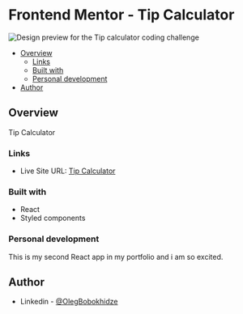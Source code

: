 # Frontend Mentor - Tip Calculator

![Design preview for the Tip calculator coding challenge](https://res.cloudinary.com/dz209s6jk/image/upload/v1625753687/Challenges/wfczmy0nrltpwqyaovg6.jpg)

- [Overview](#overview)
  - [Links](#links)
  - [Built with](#built-with)
  - [Personal development](#personal-development)
- [Author](#author)

## Overview

Tip Calculator 

### Links

- Live Site URL: [Tip Calculator](https://olegbobokhidze.github.io/rating-comp/)


### Built with

- React
- Styled components


### Personal development

This is my second React app in my portfolio and i am so excited.

## Author

- Linkedin - [@OlegBobokhidze](https://www.linkedin.com/in/oleg-bobokhidze-083656241)
